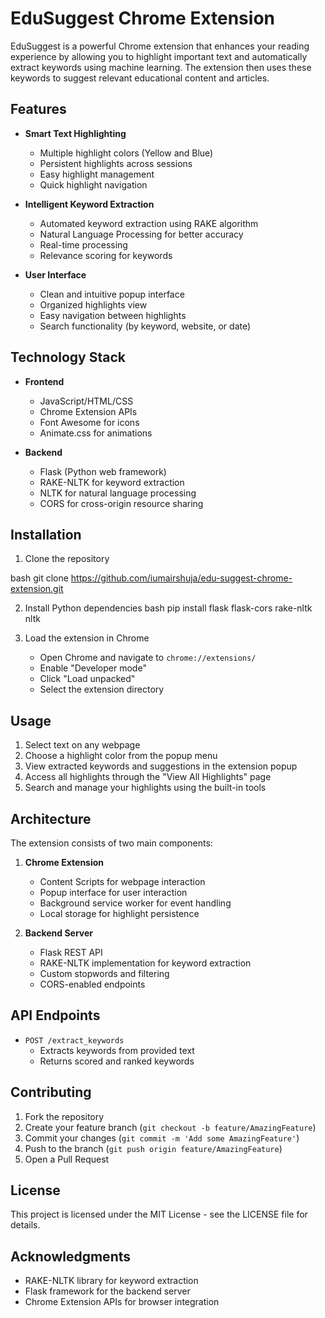 # EduSuggest Chrome Extension

EduSuggest is a powerful Chrome extension that enhances your reading experience by allowing you to highlight important text and automatically extract keywords using machine learning. The extension then uses these keywords to suggest relevant educational content and articles.

## Features

- **Smart Text Highlighting**

  - Multiple highlight colors (Yellow and Blue)
  - Persistent highlights across sessions
  - Easy highlight management
  - Quick highlight navigation

- **Intelligent Keyword Extraction**

  - Automated keyword extraction using RAKE algorithm
  - Natural Language Processing for better accuracy
  - Real-time processing
  - Relevance scoring for keywords

- **User Interface**
  - Clean and intuitive popup interface
  - Organized highlights view
  - Easy navigation between highlights
  - Search functionality (by keyword, website, or date)

## Technology Stack

- **Frontend**

  - JavaScript/HTML/CSS
  - Chrome Extension APIs
  - Font Awesome for icons
  - Animate.css for animations

- **Backend**
  - Flask (Python web framework)
  - RAKE-NLTK for keyword extraction
  - NLTK for natural language processing
  - CORS for cross-origin resource sharing

## Installation

1. Clone the repository

bash
git clone https://github.com/iumairshuja/edu-suggest-chrome-extension.git

2. Install Python dependencies
   bash
   pip install flask flask-cors rake-nltk nltk

3. Load the extension in Chrome
   - Open Chrome and navigate to `chrome://extensions/`
   - Enable "Developer mode"
   - Click "Load unpacked"
   - Select the extension directory

## Usage

1. Select text on any webpage
2. Choose a highlight color from the popup menu
3. View extracted keywords and suggestions in the extension popup
4. Access all highlights through the "View All Highlights" page
5. Search and manage your highlights using the built-in tools

## Architecture

The extension consists of two main components:

1. **Chrome Extension**

   - Content Scripts for webpage interaction
   - Popup interface for user interaction
   - Background service worker for event handling
   - Local storage for highlight persistence

2. **Backend Server**
   - Flask REST API
   - RAKE-NLTK implementation for keyword extraction
   - Custom stopwords and filtering
   - CORS-enabled endpoints

## API Endpoints

- `POST /extract_keywords`
  - Extracts keywords from provided text
  - Returns scored and ranked keywords

## Contributing

1. Fork the repository
2. Create your feature branch (`git checkout -b feature/AmazingFeature`)
3. Commit your changes (`git commit -m 'Add some AmazingFeature'`)
4. Push to the branch (`git push origin feature/AmazingFeature`)
5. Open a Pull Request

## License

This project is licensed under the MIT License - see the LICENSE file for details.

## Acknowledgments

- RAKE-NLTK library for keyword extraction
- Flask framework for the backend server
- Chrome Extension APIs for browser integration
